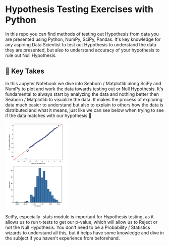 <!-- hide -->
# Hypothesis Testing Exercises with Python
<!-- endhide -->

In this repo you can find methods of testing out Hypothesis from data you are presented using Python, NumPy, SciPy, Pandas. 
It's key knowledge for any aspiring Data Scientist to test out Hypothesis to understand the data they are presented, but also to understand accuracy of your hypothesis to rule out Null Hypothesis. 

## 📒 Key Takes

In this Jupyter Notebook we dive into Seaborn / Matplotlib along SciPy and NumPy to plot and work the data towards testing out or Null Hypothesis. 
It's fundamental to always start by analyzing the data and nothing better then Seaborn / Matplotlib to visualize the data. It makes the process of exploring data much easier to understand but also to explain to others how the data is distributed and what it means, just like we can see below when trying to see if the data matches with our hypothesis 📝

<img src="https://github.com/4GeeksAcademy/gustavolima-hypothesis-testing-exercises-project-with-python/blob/main/notebook/assets/hypothesis.png" width="200">

SciPy, especially .stats module is important for Hypothesis testing, as it allows us to run t-tests to get our p-value, which will allow us to Reject or not the Null Hypothesis. 
You don't need to be a Probability / Statistics wizards to understand all this, but it helps have some knowledge and dive in the subject if you haven't experience from beforehand. 

